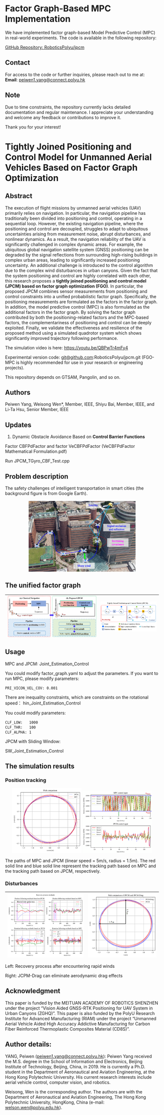 # Factor Graph-Based MPC Implementation

We have implemented factor graph-based Model Predictive Control (MPC) in real-world experiments. The code is available in the following repository:

[GitHub Repository: RoboticsPolyu/jpcm](https://github.com/RoboticsPolyu/jpcm)

## Contact
For access to the code or further inquiries, please reach out to me at:  
**Email**: [peiwen1.yang@connect.polyu.hk](mailto:peiwen1.yang@connect.polyu.hk)

## Note
Due to time constraints, the repository currently lacks detailed documentation and regular maintenance. I appreciate your understanding and welcome any feedback or contributions to improve it.

Thank you for your interest!

# Tightly Joined Positioning and Control Model for Unmanned Aerial Vehicles Based on Factor Graph Optimization

## Abstract

The execution of flight missions by unmanned aerial vehicles (UAV) primarily relies on navigation. In particular, the navigation pipeline has traditionally been divided into positioning and control, operating in a sequential loop. However, the existing navigation pipeline, where the positioning and control are decoupled, struggles to adapt to ubiquitous uncertainties arising from measurement noise, abrupt disturbances, and nonlinear dynamics. As a result, the navigation reliability of the UAV is significantly challenged in complex dynamic areas. For example, the ubiquitous global navigation satellite system (GNSS) positioning can be degraded by the signal reflections from surrounding high-rising buildings in complex urban areas, leading to significantly increased positioning uncertainty. An additional challenge is introduced to the control algorithm due to the complex wind disturbances in urban canyons. Given the fact that the system positioning and control are highly correlated with each other, this research proposes a **tightly joined positioning and control model (JPCM) based on factor graph optimization (FGO)**. In particular, the proposed JPCM combines sensor measurements from positioning and control constraints into a unified probabilistic factor graph. Specifically, the positioning measurements are formulated as the factors in the factor graph. In addition, the model predictive control (MPC) is also formulated as the additional factors in the factor graph. By solving the factor graph contributed by both the positioning-related factors and the MPC-based factors, the complementariness of positioning and control can be deeply exploited. Finally, we validate the effectiveness and resilience of the proposed method using a simulated quadrotor system which shows significantly improved trajectory following performance. 

The simulation video is here: https://youtu.be/QBPwTr4mFy4

Experimental version code: git@github.com:RoboticsPolyu/jpcm.git (FGO-MPC is highly recommended for use in your research or engineering projects).  

This repository depends on GTSAM, Pangolin, and so on.

## Authors
Peiwen Yang, Weisong Wen*, Member, IEEE, Shiyu Bai, Member, IEEE, and Li-Ta Hsu, Senior Member, IEEE

## Updates
1. Dynamic Obstacle Avoidance Based on **Control Barrier Functions**

Factor CBFPdFactor and factor VeCBFPdFactor (VeCBFPdFactor Mathematical Formulation.pdf)

Run JPCM_TGyro_CBF_Test.cpp 

## Problem description
The safety challenges of intelligent transportation in smart cities (the background figure is from Google Earth).

<div align=center><img src="img/safety_challenges.png" width="70%"></div>

## The unified factor graph
![image](img/PIPELINE.png)|![image](img/Factor_graph.png)
---|---

## Usage

MPC and JPCM: 
Joint_Estimation_Control

You could modify factor_graph.yaml to adjust the parameters. If you want to run MPC, please modify parameters: 

```PRI_VICON_COV: 0.001 
PRI_VICON_VEL_COV: 0.001
```

There are inequality constraints, which are constraints on the rotational speed：
hin_Joint_Estimation_Control

You could modify parameters:

```CLF_HIGH:  18000
CLF_LOW:   1000
CLF_THR:   100
CLF_ALPHA: 1
```

JPCM with Sliding Window:

SW_Joint_Estimation_Control

## The simulation results

### Position tracking

<center class="half">
<img src="img/Paths_of_MPC_and_JPCM.png" width="45%" />
<img src="img/Control_input.png" width="45%" />
</center>

The paths of MPC and JPCM (linear speed = 5m/s, radius = 1.5m). The red solid line and blue solid line represent the tracking path based on MPC and the tracking path based on JPCM, respectively.

### Disturbances


![image](img/Recovery.png "Recovery process after encountering rapid winds" ) | ![image](img/JPCM-Drag.png "JCPM-Drag can eliminate aerodynamic drag effects")
---|---

Left: Recovery process after encountering rapid winds

Right: JCPM-Drag can eliminate aerodynamic drag effects

## Acknowledgment 
This paper is funded by the MEITUAN ACADEMY OF ROBOTICS SHENZHEN under the project “Vision Aided GNSS-RTK Positioning for UAV System in Urban Canyons (ZGHQ)”. This paper is also funded by the PolyU Research Institute for Advanced Manufacturing (RIAM) under the project “Unmanned Aerial Vehicle Aided High Accuracy Addictive Manufacturing for Carbon Fiber Reinforced Thermoplastic Composites Material (CD8S)”. 

## Author details:
YANG, Peiwen (peiwen1.yang@connect.polyu.hk): Peiwen Yang received the M.S. degree in the School of Information and Electronics, Beijing Institute of Technology, Beijing, China, in 2019. He is currently a Ph.D. student in the Department of Aeronautical and Aviation Engineering, at the Hong Kong Polytechnic University. His current research interests include aerial vehicle control, computer vision, and robotics.

Weisong, Wen is the corresponding author. The authors are with the Department of Aeronautical and Aviation Engineering, The Hong Kong Polytechnic University, HongKong, China (e-mail: welson.wen@polyu.edu.hk).
